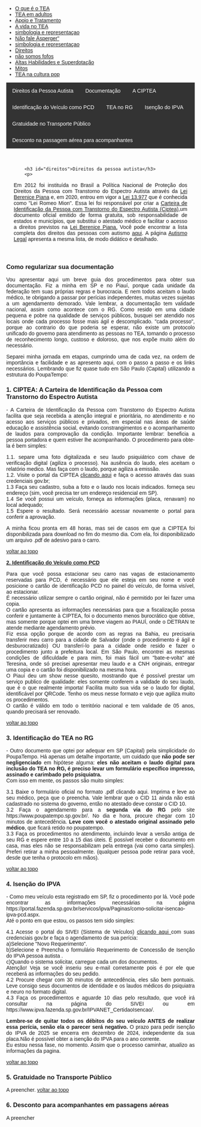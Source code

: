 
<html lang="pt-BR">
<head>
    <meta charset="UTF-8">
    <meta name="viewport" content="width=device-width, initial-scale=1.0">
    <title>Menu de Navegação</title>
    <style>
        body {
            font-family: Arial, sans-serif;
        }
        .menu {
            background-color: #333;
            overflow: hidden;
        }
        .menu a {
            float: left;
            display: block;
            color: white;
            text-align: center;
            padding: 14px 16px;
            text-decoration: none;
        }
        .menu a:hover {
            background-color: #ddd;
            color: black;
        }
        .content {
            padding: 20px;
        }
        p {
            text-align: justify;
        }
        .centered-img {
            display: block;
            margin-left: auto;
            margin-right: auto;
            height: 200px;
            width: auto;
        }
    </style>
</head>
<body>
<div class="navbar">
  <div class="navbar-inner">
      <ul class="nav">
          <li><a href= "/pages/autismo/autismo.html">O que é o TEA</a></li>
          <li><a href= "/pages/autismo/teadultos.html">TEA em adultos</a></li>
          <li><a href= "/pages/autismo/apoioetratamento.html">Apoio e Tratamento</a></li>
            <li><a href= "/pages/autismo/vidanotea.html">A vida no TEA</a></li>
            <li><a href= "/pages/autismo/identificadao.html">simbologia e representaçao</a></li>
            <li><a href= "/pages/autismo/Asperger.html">Não fale Äsperger"</a></li>
            <li><a href= "/pages/autismo/identificadao.html">simbologia e representaçao</a></li>
            <li><a href= "/pages/autismo/direitos.html">Direitos</a></li>
            <li><a href= "/pages/autismo/fofos.html">não somos fofos</a></li>
            <li><a href= "/pages/autismo/habilidades.html">Altas Habilidades e Superdotação</a></li>
            <li><a href= "/pages/autismo/mitos.html">Mitos</a></li>
              <li><a href= "/pages/autismo/namidia.html">TEA na cultura pop</a></li>
      </ul>
  </div>
</div>
<p>
<p>

<div class="menu">
    <a href="#direitos">Direitos da Pessoa Autista </a>
    <a href="#documentos">Documentação</a>
    <a href="#ciptea">A CIPTEA</a>
    <a href="#pcd">Identificação do Veículo como PCD</a>
    <a href="#rg">TEA no RG</a>
    <a href="#ipva">Isenção do IPVA</a>
    <a href="#transporte">Gratuidade no Transporte Público</a>
    <a href="#passagens">Desconto na passagem aérea para acompanhantes</a>
</div>
<p>
<div class="content">

        <h3 id="direitos">Direitos da pessoa autista</h3>
        <p>
Em 2012 foi instituída no Brasil  a Política Nacional de Proteção dos Direitos da Pessoa com Transtorno do Espectro Autista através da <a href="https://presrepublica.jusbrasil.com.br/legislacao/1033668/lei-12764-12">Lei Berenice Piana</a> e, em 2020, entrou em vigor a <a href="https://www.planalto.gov.br/ccivil_03/_ato2019-2022/2020/lei/l13977.htm">Lei 13.977</a> que é conhecida como "Lei Romeo Mion". Essa lei foi responsável por criar a <a href="https://www.pessoacomdeficiencia.sp.gov.br/ciptea/#:~:text=A%20Carteira%20de%20Identificação%20da,TEA%20nos%20serviços%20públicos%20e">Carteira de Identificação da Pessoa com Transtorno do Espectro Autista (Ciptea)</a>,um documento oficial emitido de forma gratuita, sob responsabilidade de estados e municípios, que substitui  o atestado médico e  facilitar o acesso a direitos previstos na <a href="https://www.planalto.gov.br/ccivil_03/_ato2019-2022/2020/lei/l13977.htm">Lei Berenice Piana.</a>
Você pode encontrar a lista completa dos direitos das pessoas com autismo  <a href="https://institutosingular.org/blog/direitos-dos-autistas/?utm_source=google_ads&utm_medium=cpc&utm_campaign=21159085894&utm_content=&utm_term=&gad_source=1&gclid=EAIaIQobChMIvL7A1tm7hgMVbi7UAR0_CAsXEAAYASAAEgKIAfD_BwE">aqui</a>. A página <a href="https://autismolegal.com.br/direitos-do-autista/">Autismo Legal</a>  apresenta a mesma lista, de modo didático e detalhado.
</div>
<p>
<p>
<h3 id="documentos">Como regularizar sua documentação </h3>
<p>
Vou apresentar aqui um breve guia dos procedimentos para obter sua documentação. Fiz a minha em SP e no Piauí, porque cada unidade da federação tem suas próprias regras e burocracia. E nem todos aceitam o laudo médico, te obrigando a passar por perícias independentes, muitas vezes sujeitas a um agendamento demorado.
Vale lembrar, a documentação tem validade nacional, assim como acontece com o RG. Como resido em uma cidade pequena e pobre na qualidade de serviços públicos, busquei ser atendido nos locais onde cada processo fosse mais ágil e descomplicado.
"cada processo", porque ao contrario do que poderia se esperar, não existe um protocolo unificado do governo para atendimento as pessoas no TEA, tornando o processo de reconhecimento longo, custoso e doloroso, que nos expõe muito além do necessário.
<p>
Separei minha jornada em etapas, cumprindo uma de cada vez, na ordem de importância e facilidade e as apresento aqui, com o passo a passo e os links necessários. Lembrando que fiz quase tudo em São Paulo (Capital) utilizando a estrutura do PoupaTempo:
<p>
<b><h3 id="ciptea">1. CIPTEA: A Carteira de Identificação da Pessoa com Transtorno do Espectro Autista </h3></b>
<p>
- A Carteira de Identificação da Pessoa com Transtorno do Espectro Autista facilita que seja recebida a atenção integral e prioritária, no atendimento  e no acesso aos serviços públicos e privados, em especial nas áreas de saúde educação e assistência social, evitando constrangimentos e o acompanhamento de laudos para comprovação da condição. Importante lembrar: beneficia a pessoa portadora e quem estiver lhe acompanhando. O procedimento para obte-la é bem simples:
<p>
1.1. separe uma foto digitalizada e seu laudo psiquiátrico com chave de verificação digital (agiliza o processo). Na ausência do laudo, eles aceitam o relatório medico. Mas faça com o laudo, porque agiliza a emissão. <br>
1.2. Visite o portal da CIPTEA  <a href="https://ciptea.sp.gov.br/">clicando aqui</a> e faça o acesso através das suas credenciais gov.br;<br>
1.3 Faça seu cadastro, suba a foto e o laudo nos locais indicados. forneça seu endereço (sim, você precisa ter um endereço residencial em SP).<br>
1.4 Se você possui um veículo, forneça as informações (placa, renavam) no local adequado;<br>
1.5 Espere o resultado. Será necessário acessar novamente o portal para conferir a aprovação.
<p>
A minha ficou pronta em 48 horas, mas sei de casos em que a CIPTEA foi disponibilizada para download no fim do mesmo dia. Com ela, foi disponibilizado um arquivo .pdf de adesivo para o carro.<br>
<p>
<a href="#direitos">voltar ao topo </a>
<p>
<p>
<b><a href="#pcd">2. Identificação do Veículo como PCD</a></b>
<p>
Para que você possa estacionar seu carro nas vagas de estacionamento reservadas para PCD, é necessário que ele esteja em seu nome e você posicione o cartão de identificação PCD no painel do veículo, de forma visível, ao estacionar. <br>
É necessário utilizar sempre o cartão original, não é permitido por lei fazer uma copia.<br>
O cartão apresenta as informações necessárias para que a fiscalização possa conferir e juntamente à CIPTEA, foi o documento menos burocrático que obtive, mas somente porque optei em uma breve viagem ao PIAUÍ, onde o DETRAN te atende mediante agendamento prévio.<br>
Fiz essa opção porque de acordo com as regras na Bahia, eu precisaria transferir meu carro para a cidade de Salvador (onde o procedimento é ágil e desburocratizado) OU transferí-lo para a cidade onde resido e fazer o procedimento junto a prefeitura local. Em São Paulo, encontrei as mesmas condições de dificuldade e para mim, foi mais fácil um "bate-e-volta" até Teresina, onde só precisei apresentar meu laudo e a CNH originais, entregar uma copia e o cartão foi disponibilizado na mesma hora.<br>
O Piauí deu um show nesse quesito, mostrando que é possível prestar um serviço publico de qualidade: eles somente conferem a validade do seu laudo, que é o que realmente importa! Facilita muito sua vida se o laudo for digital, identificável por QRCode. Tenho os meus nesse formato e vejo que agiliza muito os procedimentos.<br>
O cartão é válido em todo o território nacional e tem validade de 05 anos, quando precisará ser renovado.
<p>
<a href="#direitos">voltar ao topo </a>
<p>
<p>
<b><h3 id="rg">3. Identificação do TEA no RG </h3></b>
<p>
- Outro documento que optei por adequar em SP (Capital) pela simplicidade do PoupaTempo. Há apenas um detalhe importante, um cuidado que <b> não pode ser negligenciado</b> em hipótese alguma:<b> eles não aceitam o laudo digital para inclusão do TEA no RG, é preciso levar um formulário específico impresso, assinado e carimbado pelo psiquiatra.</b><br>
Com isso em mente, os passos são muito simples:
<p>
3.1 Baixe o formulário oficial no formato .pdf clicando aqui. Imprima e leve ao seu médico, peça que o preencha. Vale lembrar que o CID 11 ainda não está cadastrado no sistema do governo, então no atestado deve constar o CID 10.<br>
3.2 Faça o agendamento para a <b>segunda via do RG</b> pelo site https://www.poupatempo.sp.gov.br/. No dia e hora, procure chegar com 10 minutos de antecedência. <b>Leve com você o atestado original assinado pelo médico</b>, que ficará retido no poupatempo.<br>
3.3 Faça os procedimentos no atendimento, incluindo levar a versão antiga de seu RG e espere entre 10 a 15 dias úteis. É possível receber o documento em casa, mas eles não se responsabilizam pela entrega (vai como carta simples). Preferi retirar a minha pessoalmente. (qualquer pessoa pode retirar para você, desde que tenha o protocolo em mãos).
<p>
<a href="#direitos">voltar ao topo </a>
<p>
<p>
<b><h3 id="IPVA">4. Isenção do IPVA </h3></b>
<p>
- Como meu veículo esta registrado em SP, fiz o procedimento por lá. Você pode encontrar as informações necessárias na página https://portal.fazenda.sp.gov.br/servicos/ipva/Paginas/como-solicitar-isencao-ipva-pcd.aspx. <br>
Até o ponto em que estou, os passos tem sido simples:
<p>
4.1 Acesse o portal do SIVEI (Sistema de Veículos) <a href="https://www3.fazenda.sp.gov.br/SIVEI/"> clicando aqui </a> com suas credenciais gov.br e faça o agendamento de sua perícia:<br>
a)Selecione "Novo Requerimento".<br>
b)Selecione e Preencha o formulário Requerimento de Concessão de Isenção do IPVA pessoa autista .<br>
c)Quando o sistema solicitar, carregue cada um dos documentos.​<br>
​Atenção! Veja se​ você inseriu seu e-mail corretamente pois é por ele que receberá as informações do seu pedido.<br>
4.2 Procure chegar com 30 minutos de antecedência, eles são bem pontuais. Leve consigo seus documentos de identidade e os laudos médicos do psiquiatra e neuro no formato digital. <br>
4.3 Faça os procedimentos e aguarde 10 dias pelo resultado, que você irá consultar na página do SIVEI ou em https://www.ipva.fazenda.sp.gov.br/IPVANET_CertidaoIsencao/.
<p>
<b>Lembre-se de quitar todos os débitos do seu veículo ANTES de realizar essa perícia, senão ela o parecer será negativo.</b> O prazo para pedir isenção do IPVA de 2025 se encerra em dezembro de 2024, independente da sua placa.Não é possível obter a isenção do IPVA para o ano corrente.<br>
Eu estou nessa fase, no momento. Assim que o processo caminhar, atualizo as informações da pagina.
<p>
<a href="#direitos">voltar ao topo </a>
<p>
<p>
<b><h3 id="transporte">5. Gratuidade no Transporte Público </h3></b>
<p>
A preencher.
<a href="#direitos">voltar ao topo </a>
<p>
<p>
<b><h3 id="passagens">6. Desconto para acompanhantes em passagens aéreas </h3></b>
<p>
A preencher
</p>

</div>
</div>

</body>
</html>
